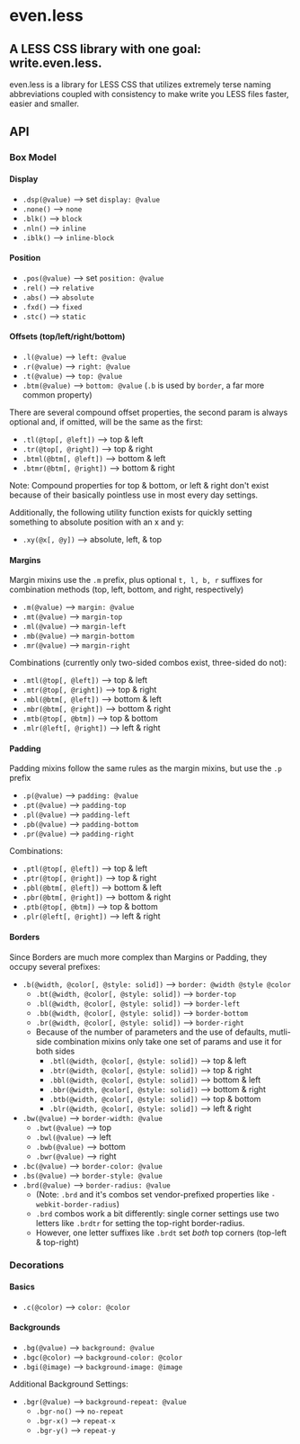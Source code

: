 # even.less
## A LESS CSS library with one goal: write.even.less.

even.less is a library for LESS CSS that utilizes extremely terse naming abbreviations
coupled with consistency to make write you LESS files faster, easier and smaller.

## API
### Box Model
#### Display

- `.dsp(@value)` --> set `display: @value`
- `.none()` --> `none`
- `.blk()` --> `block`
- `.nln()` --> `inline`
- `.iblk()` --> `inline-block`

#### Position

- `.pos(@value)` --> set `position: @value`
- `.rel()` --> `relative`
- `.abs()` --> `absolute`
- `.fxd()` --> `fixed`
- `.stc()` --> `static`

#### Offsets (top/left/right/bottom)

- `.l(@value)` --> `left: @value`
- `.r(@value)` --> `right: @value`
- `.t(@value)` --> `top: @value`
- `.btm(@value)` --> `bottom: @value` (`.b` is used by `border`, a far more common property)

There are several compound offset properties, the second param is always optional and, if omitted, will be the same as the first:

- `.tl(@top[, @left])` --> top & left
- `.tr(@top[, @right])` --> top & right
- `.btml(@btm[, @left])` --> bottom & left
- `.btmr(@btm[, @right])` --> bottom & right

Note: Compound properties for top & bottom, or left & right don't exist because of their basically pointless use in
most every day settings.

Additionally, the following utility function exists for quickly setting something to absolute position with an x and y:

- `.xy(@x[, @y])` --> absolute, left, & top

#### Margins

Margin mixins use the `.m` prefix, plus optional `t, l, b, r` suffixes for combination methods (top, left, bottom, and right, respectively)

- `.m(@value)` --> `margin: @value`
- `.mt(@value)` --> `margin-top`
- `.ml(@value)` --> `margin-left`
- `.mb(@value)` --> `margin-bottom`
- `.mr(@value)` --> `margin-right`

Combinations (currently only two-sided combos exist, three-sided do not):

- `.mtl(@top[, @left])` --> top & left
- `.mtr(@top[, @right])` --> top & right
- `.mbl(@btm[, @left])` --> bottom & left
- `.mbr(@btm[, @right])` --> bottom & right
- `.mtb(@top[, @btm])` --> top & bottom
- `.mlr(@left[, @right])` --> left & right

#### Padding

Padding mixins follow the same rules as the margin mixins, but use the `.p` prefix

- `.p(@value)` --> `padding: @value`
- `.pt(@value)` --> `padding-top`
- `.pl(@value)` --> `padding-left`
- `.pb(@value)` --> `padding-bottom`
- `.pr(@value)` --> `padding-right`

Combinations:

- `.ptl(@top[, @left])` --> top & left
- `.ptr(@top[, @right])` --> top & right
- `.pbl(@btm[, @left])` --> bottom & left
- `.pbr(@btm[, @right])` --> bottom & right
- `.ptb(@top[, @btm])` --> top & bottom
- `.plr(@left[, @right])` --> left & right

#### Borders

Since Borders are much more complex than Margins or Padding, they occupy several prefixes:

- `.b(@width, @color[, @style: solid])` --> `border: @width @style @color`
  - `.bt(@width, @color[, @style: solid])` --> `border-top`
  - `.bl(@width, @color[, @style: solid])` --> `border-left`
  - `.bb(@width, @color[, @style: solid])` --> `border-bottom`
  - `.br(@width, @color[, @style: solid])` --> `border-right`
  - Because of the number of parameters and the use of defaults, mutli-side combination mixins only take one set of params and use it for both sides
    - `.btl(@width, @color[, @style: solid])` --> top & left
    - `.btr(@width, @color[, @style: solid])` --> top & right
    - `.bbl(@width, @color[, @style: solid])` --> bottom & left
    - `.bbr(@width, @color[, @style: solid])` --> bottom & right
    - `.btb(@width, @color[, @style: solid])` --> top & bottom
    - `.blr(@width, @color[, @style: solid])` --> left & right
- `.bw(@value)` --> `border-width: @value`
  - `.bwt(@value)` --> top
  - `.bwl(@value)` --> left
  - `.bwb(@value)` --> bottom
  - `.bwr(@value)` --> right
- `.bc(@value)` --> `border-color: @value`
- `.bs(@value)` --> `border-style: @value`
- `.brd(@value)` --> `border-radius: @value`
  - (Note: `.brd` and it's combos set vendor-prefixed properties like `-webkit-border-radius`)
  - `.brd` combos work a bit differently: single corner settings use two letters like `.brdtr` for setting the top-right border-radius.
  - However, one letter suffixes like `.brdt` set _both_ top corners (top-left & top-right)

### Decorations
#### Basics

- `.c(@color)` --> `color: @color`

#### Backgrounds

- `.bg(@value)` --> `background: @value`
- `.bgc(@color)` --> `background-color: @color`
- `.bgi(@image)` --> `background-image: @image`

Additional Background Settings:

- `.bgr(@value)` --> `background-repeat: @value`
  - `.bgr-no()` --> `no-repeat`
  - `.bgr-x()` --> `repeat-x`
  - `.bgr-y()` --> `repeat-y`
